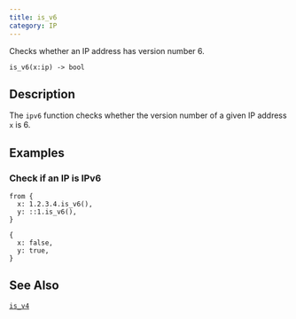 ```yaml
---
title: is_v6
category: IP
---
```


Checks whether an IP address has version number 6.

```tql
is_v6(x:ip) -> bool
```

## Description

The `ipv6` function checks whether the version number of a given IP address `x`
is 6.

## Examples

### Check if an IP is IPv6

```tql
from {
  x: 1.2.3.4.is_v6(),
  y: ::1.is_v6(),
}
```

```tql
{
  x: false,
  y: true,
}
```

## See Also

[`is_v4`](/reference/functions/is_v4)
